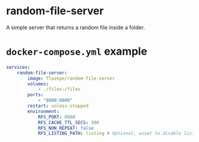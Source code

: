 # random-file-server

A simple server that returns a random file inside a folder.

# `docker-compose.yml` example

```yml
services:
    random-file-server:
        image: flazepe/random-file-server
        volumes:
            - ./files:/files
        ports:
            - "8000:8000"
        restart: unless-stopped
        environment:
            RFS_PORT: 8000
            RFS_CACHE_TTL_SECS: 300
            RFS_NON_REPEAT: false
            RFS_LISTING_PATH: listing # Optional, unset to disable listing page
```

